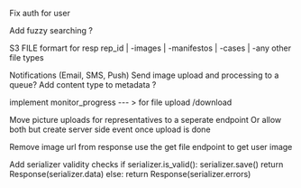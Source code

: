 Fix auth  for user

Add fuzzy searching ?

S3 FILE formart for resp
rep_id
    | -images
    | -manifestos
    | -cases
    | -any other file types

Notifications (Email, SMS, Push)
Send image upload and processing to a queue?
Add content type to metadata  ?

implement monitor_progress --- > for file upload /download


Move picture uploads for representatives to a seperate endpoint
Or allow both but create server side event once upload is done



Remove image url from  response use the get file endpoint to get user image

Add serializer validity checks
if serializer.is_valid():
            serializer.save()
            return Response(serializer.data)
        else:
            return Response(serializer.errors)
